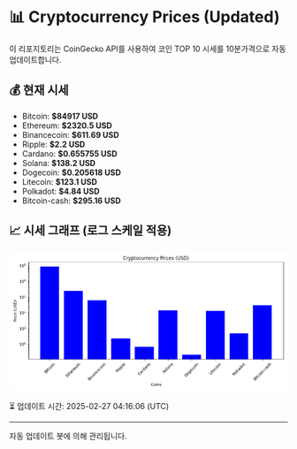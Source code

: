 
# 📊 Cryptocurrency Prices (Updated)

이 리포지토리는 CoinGecko API를 사용하여 코인 TOP 10 시세를 10분가격으로 자동 업데이트합니다.

## 💰 현재 시세
- Bitcoin: **$84917 USD**
- Ethereum: **$2320.5 USD**
- Binancecoin: **$611.69 USD**
- Ripple: **$2.2 USD**
- Cardano: **$0.655755 USD**
- Solana: **$138.2 USD**
- Dogecoin: **$0.205618 USD**
- Litecoin: **$123.1 USD**
- Polkadot: **$4.84 USD**
- Bitcoin-cash: **$295.16 USD**

## 📈 시세 그래프 (로그 스케일 적용)
![Crypto Prices](crypto_prices.png)

⏳ 업데이트 시간: 2025-02-27 04:16:06 (UTC)

---
자동 업데이트 봇에 의해 관리됩니다.
